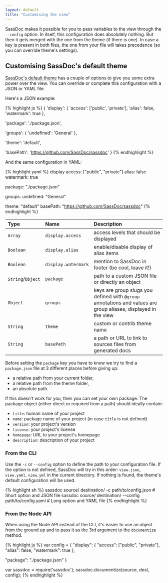 ```yaml
---
layout: default
title: "Customising the view"
---
```


SassDoc makes it possible for you to pass variables to the view through the `--config` option. In itself, this configuration does absolutely nothing. But then it gets merged with the one from the theme (if there is one). In case a key is present in both files, the one from your file will takes precedence (so you can override theme's settings).

## Customising SassDoc's default theme

[SassDoc's default theme](https://github.com/SassDoc/sassdoc-theme-light) has a couple of options to give you some extra power over the view. You can override or complete this configuration with a JSON or YAML file.

Here's a JSON example:

{% highlight js %}
{
  'display': {
    'access': ['public', 'private'],
    'alias': false,
    'watermark': true
  },

  'package': './package.json',

  'groups': {
    'undefined': 'General'
  },

  'theme': 'default',

  'basePath': 'https://github.com/SassDoc/sassdoc'
}
{% endhighlight %}

And the same configuration in YAML:

{% highlight yaml %}
display
    access: ["public", "private"]
    alias: false
    watermark: true

package: "./package.json"

groups:
    undefined: "General"

theme: "default"
basePath: "https://github.com/SassDoc/sassdoc"
{% endhighlight %}

| Type | Name | Description |
|:-----|:-----|:------------|
| `Array` | `display.access` | access levels that should be displayed |
| `Boolean` | `display.alias` | enable/disable display of alias items |
| `Boolean` | `display.watermark` | mention to SassDoc in footer (be cool, leave it!) |
| `String`/`Object` | `package` | path to a custom JSON file or directly an object |
| `Object` | `groups` | keys are group slugs you defined with `@group` annotations and values are group aliases, displayed in the view |
| `String` | `theme` | custom or contrib theme name |
| `String` | `basePath` | a path or URL to link to sources files from generated docs |

Before setting the `package` key you have to know we try to find a `package.json` file at 3 different places before giving up:

* a relative path from your current folder,
* a relative path from the theme folder,
* an absolute path.

If this doesn't work for you, then you can set your own package. The package object (either direct or required from a path) should ideally contain:

* `title`: human name of your project
* `name`: package name of your project (in case `title` is not defined)
* `version`: your project's version
* `license`: your project's license
* `homepage`: URL to your project's homepage
* `description`: description of your project

### From the CLI

Use the `-c` or `--config` option to define the path to your configuration file. If the option is not defined, SassDoc will try in this order: `view.json`, `view.yaml`, `view.yml` in the current directory. If nothing is found, the theme's default configuration will be used.

{% highlight sh %}
sassdoc source/ destination/       -c path/to/config.json # Short option and JSON file
sassdoc source/ destination/ --config path/to/config.yaml # Long  option and YAML file
{% endhighlight %}

### From the Node API

When using the Node API instead of the CLI, it's easier to use an object from the ground up and to pass it as the 3rd argument to the `documentize` method.

{% highlight js %}
var config = {
  "display": {
    "access": ["public", "private"],
    "alias": false,
    "watermark": true
  },

  "package": "./package.json"
}

var sassdoc = require('sassdoc');
sassdoc.documentize(source, dest, config);
{% endhighlight %}
